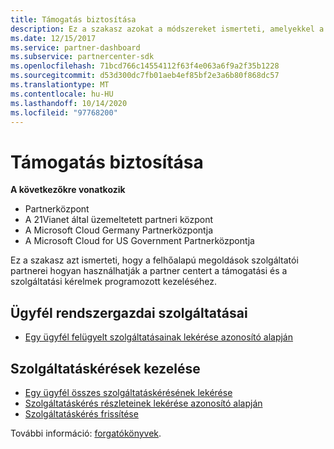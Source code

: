 ```yaml
---
title: Támogatás biztosítása
description: Ez a szakasz azokat a módszereket ismerteti, amelyekkel a felhőalapú megoldások szolgáltatói partnerei használhatják a partner centert a támogatási és szolgáltatási kérelmek programozott kezeléséhez.
ms.date: 12/15/2017
ms.service: partner-dashboard
ms.subservice: partnercenter-sdk
ms.openlocfilehash: 71bcd766c14554112f63f4e063a6f9a2f35b1228
ms.sourcegitcommit: d53d300dc7fb01aeb4ef85bf2e3a6b80f868dc57
ms.translationtype: MT
ms.contentlocale: hu-HU
ms.lasthandoff: 10/14/2020
ms.locfileid: "97768200"
---
```

# <a name="provide-support"></a>Támogatás biztosítása

**A következőkre vonatkozik**

- Partnerközpont
- A 21Vianet által üzemeltetett partneri központ
- A Microsoft Cloud Germany Partnerközpontja
- A Microsoft Cloud for US Government Partnerközpontja

Ez a szakasz azt ismerteti, hogy a felhőalapú megoldások szolgáltatói partnerei hogyan használhatják a partner centert a támogatási és a szolgáltatási kérelmek programozott kezeléséhez.

## <a name="admin-services-for-a-customer"></a>Ügyfél rendszergazdai szolgáltatásai

- [Egy ügyfél felügyelt szolgáltatásainak lekérése azonosító alapján](get-the-managed-services-for-a-customer-by-id.md)

## <a name="manage-service-requests"></a>Szolgáltatáskérések kezelése

- [Egy ügyfél összes szolgáltatáskérésének lekérése](get-all-service-requests-for-a-customer.md)
- [Szolgáltatáskérés részleteinek lekérése azonosító alapján](get-service-request-details-by-id.md)
- [Szolgáltatáskérés frissítése](update-a-service-request.md)

További információ: [forgatókönyvek](scenarios.md).
